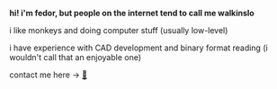 **hi! i'm fedor, but people on the internet tend to call me walkinslo**

i like monkeys and doing computer stuff (usually low-level)

i have experience with CAD development and binary format reading (i wouldn't call that an enjoyable one)

contact me here → [🦧](mailto:fedordegtjarev@yandex.ru)
